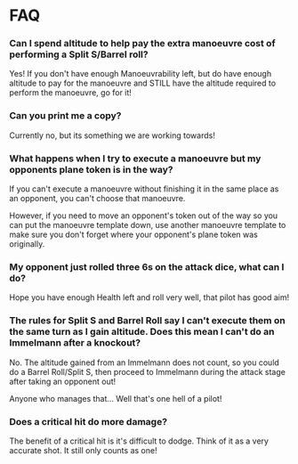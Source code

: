 # FAQ

### Can I spend altitude to help pay the extra manoeuvre cost of performing a Split S/Barrel roll?

Yes! If you don't have enough Manoeuvrability left, but do have enough altitude to pay for the manoeuvre and STILL have the altitude required to perform the manoeuvre, go for it!

### Can you print me a copy?

Currently no, but its something we are working towards!

### What happens when I try to execute a manoeuvre but my opponents plane token is in the way?

If you can't execute a manoeuvre without finishing it in the same place as an opponent, you can't choose that manoeuvre.

However, if you need to move an opponent's token out of the way so you can put the manoeuvre template down, use another manoeuvre template to make sure you don't forget where your opponent's plane token was originally.

### My opponent just rolled three 6s on the attack dice, what can I do?

Hope you have enough Health left and roll very well, that pilot has good aim!

### The rules for Split S and Barrel Roll say I can't execute them on the same turn as I gain altitude. Does this mean I can't do an Immelmann after a knockout?

No. The altitude gained from an Immelmann does not count, so you could do a Barrel Roll/Split S, then proceed to Immelmann during the attack stage after taking an opponent out!

Anyone who manages that... Well that's one hell of a pilot!

### Does a critical hit do more damage?

The benefit of a critical hit is it's difficult to dodge. Think of it as a very accurate shot. It still only counts as one!
